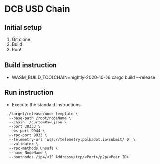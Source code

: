 # DCB USD Chain

## Initial setup
1. Git clone
2. Build
3. Run!

## Build instruction
* WASM_BUILD_TOOLCHAIN=nightly-2020-10-06 cargo build --release

## Run instruction
* Execute the standard instructions
  
```
 ./target/release/node-template \
  --base-path /root/nodeName \
  --chain ./customRaw.json \
  --port 30333 \
  --ws-port 9944 \
  --rpc-port 9933 \
  --telemetry-url 'wss://telemetry.polkadot.io/submit/ 0' \
  --validator \
  --rpc-methods Unsafe \
  --name NodeName \
  --bootnodes /ip4/<IP Address>/tcp/<Port>/p2p/<Peer ID>
```
